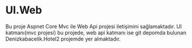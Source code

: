 # UI.Web
Bu  proje Aspnet Core Mvc ile Web Api projesi iletişimini  sağlamaktadır. UI katmanı(mvc projesi)  bu projede, web api  katmanı  ise git depomda bulunan Denizkabacelik.Hotel2 projemde yer almaktadır.
